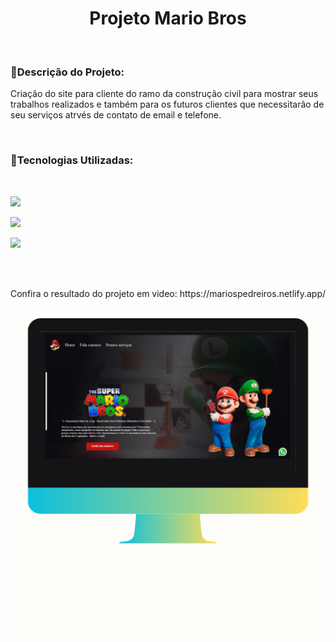 <h1 align= center>Projeto Mario Bros</h1>
<br>
<h3> 📌Descrição do Projeto:</h3>
<p>Criação do site para cliente do ramo da construção civil para mostrar seus trabalhos realizados e também para os futuros clientes que necessitarão de seu serviços atrvés de contato de email e telefone. </p>
<br>
<h3>📌Tecnologias Utilizadas:</h3>
<br>
<p><img src=https://img.shields.io/badge/HTML5-E34F26?style=for-the-badge&logo=html5&logoColor=white> </p>
<p></p><img src=https://img.shields.io/badge/CSS3-1572B6?style=for-the-badge&logo=css3&logoColor=white> </p>
<p></p><img src=https://img.shields.io/badge/JavaScript-323330?style=for-the-badge&logo=javascript&logoColor=F7DF1E> </p>
<br>
<br>

<p>Confira o resultado do projeto em video: https://mariospedreiros.netlify.app/</p>
<br>
<img src=https://github.com/SidemarOliveira/Projeto-Mario-Bros/blob/main/assetes/image-marionova.png?raw=true>
